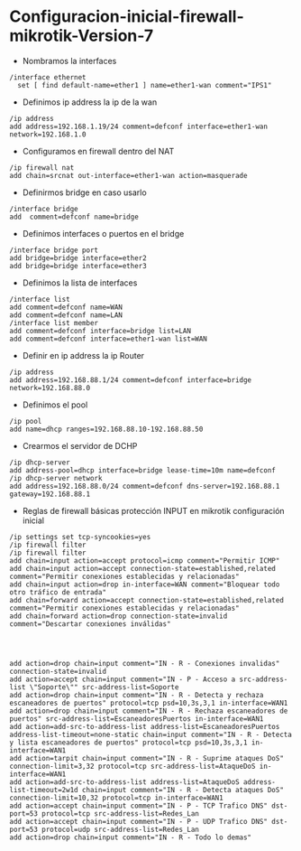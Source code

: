 # Configuracion-inicial-firewall-mikrotik-Version-7

- Nombramos la interfaces 
```
/interface ethernet
  set [ find default-name=ether1 ] name=ether1-wan comment="IPS1"
 ```

- Definimos ip address la ip de la wan
```
/ip address
add address=192.168.1.19/24 comment=defconf interface=ether1-wan network=192.168.1.0
```
 
- Configuramos en firewall dentro del NAT 

```
/ip firewall nat
add chain=srcnat out-interface=ether1-wan action=masquerade
```

- Definirmos bridge en caso usarlo

```
/interface bridge
add  comment=defconf name=bridge   
```
- Definimos interfaces o puertos en el bridge
```
/interface bridge port
add bridge=bridge interface=ether2 
add bridge=bridge interface=ether3
```

- Definimos la lista de interfaces
```
/interface list
add comment=defconf name=WAN
add comment=defconf name=LAN
/interface list member
add comment=defconf interface=bridge list=LAN
add comment=defconf interface=ether1-wan list=WAN
```


- Definir en ip address la ip Router

```
/ip address
add address=192.168.88.1/24 comment=defconf interface=bridge network=192.168.88.0
```

- Definimos el pool

```
/ip pool
add name=dhcp ranges=192.168.88.10-192.168.88.50
```

- Crearmos el servidor de DCHP

```
/ip dhcp-server
add address-pool=dhcp interface=bridge lease-time=10m name=defconf
/ip dhcp-server network
add address=192.168.88.0/24 comment=defconf dns-server=192.168.88.1 gateway=192.168.88.1
```



- Reglas de firewall básicas protección INPUT en mikrotik configuración inicial

```
/ip settings set tcp-syncookies=yes
/ip firewall filter
/ip firewall filter
add chain=input action=accept protocol=icmp comment="Permitir ICMP"
add chain=input action=accept connection-state=established,related comment="Permitir conexiones establecidas y relacionadas"
add chain=input action=drop in-interface=WAN comment="Bloquear todo otro tráfico de entrada"
add chain=forward action=accept connection-state=established,related comment="Permitir conexiones establecidas y relacionadas"
add chain=forward action=drop connection-state=invalid comment="Descartar conexiones inválidas"




add action=drop chain=input comment="IN - R - Conexiones invalidas" connection-state=invalid
add action=accept chain=input comment="IN - P - Acceso a src-address-list \"Soporte\"" src-address-list=Soporte
add action=drop chain=input comment="IN - R - Detecta y rechaza escaneadores de puertos" protocol=tcp psd=10,3s,3,1 in-interface=WAN1
add action=drop chain=input comment="IN - R - Rechaza escaneadores de puertos" src-address-list=EscaneadoresPuertos in-interface=WAN1
add action=add-src-to-address-list address-list=EscaneadoresPuertos address-list-timeout=none-static chain=input comment="IN - R - Detecta y lista escaneadores de puertos" protocol=tcp psd=10,3s,3,1 in-interface=WAN1
add action=tarpit chain=input comment="IN - R - Suprime ataques DoS" connection-limit=3,32 protocol=tcp src-address-list=AtaqueDoS in-interface=WAN1
add action=add-src-to-address-list address-list=AtaqueDoS address-list-timeout=2w1d chain=input comment="IN - R - Detecta ataques DoS" connection-limit=10,32 protocol=tcp in-interface=WAN1
add action=accept chain=input comment="IN - P - TCP Trafico DNS" dst-port=53 protocol=tcp src-address-list=Redes_Lan
add action=accept chain=input comment="IN - P - UDP Trafico DNS" dst-port=53 protocol=udp src-address-list=Redes_Lan
add action=drop chain=input comment="IN - R - Todo lo demas"
```

